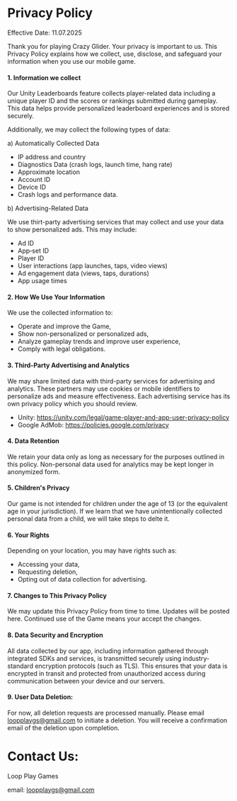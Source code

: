 # Privacy Policy
Effective Date: 11.07.2025

Thank you for playing Crazy Glider. Your privacy is important to us. This Privacy Policy explains how we collect, use, disclose, and safeguard your information when you use our mobile game.

#### 1. Information we collect
   
Our Unity Leaderboards feature collects player-related data including a unique player ID and the scores or rankings submitted during gameplay. This data helps provide personalized leaderboard experiences and is stored securely.
   
Additionally, we may collect the following types of data:

a) Automatically Collected Data
- IP address and country
- Diagnostics Data (crash logs, launch time, hang rate)
- Approximate location
- Account ID
- Device ID
- Crash logs and performance data.
  
b) Advertising-Related Data

We use thirt-party advertising services that may collect and use your data to show personalized ads. This may include:
- Ad ID
- App‑set ID
- Player ID
- User interactions (app launches, taps, video views)
- Ad engagement data (views, taps, durations)
- App usage times

#### 2. How We Use Your Information
   
We use the collected information to:
- Operate and improve the Game,
- Show non-personalized or personalized ads,
- Analyze gameplay trends and improve user experience,
- Comply with legal obligations.

#### 3. Third-Party Advertising and Analytics
   
We may share limited data with third-party services for advertising and analytics. These partners may use cookies or mobile identifiers to personalize ads and measure effectiveness.
Each advertising service has its own privacy policy which you should review.
- Unity: https://unity.com/legal/game-player-and-app-user-privacy-policy
- Google AdMob: https://policies.google.com/privacy

#### 4. Data Retention
   
We retain your data only as long as necessary for the purposes outlined in this policy. Non-personal data used for analytics may be kept longer in anonymized form.

#### 5. Children's Privacy
   
Our game is not intended for children under the age of 13 (or the equivalent age in your jurisdiction). If we learn that we have unintentionally collected personal data from a child, we will take steps to delte it.

#### 6. Your Rights
   
Depending on your location, you may have rights such as:
- Accessing your data,
- Requesting deletion,
- Opting out of data collection for advertising.

#### 7. Changes to This Privacy Policy
   
We may update this Privacy Policy from time to time. Updates will be posted here. Continued use of the Game means your accept the changes.

#### 8. Data Security and Encryption

All data collected by our app, including information gathered through integrated SDKs and services, is transmitted securely using industry-standard encryption protocols (such as TLS). This ensures that your data is encrypted in transit and protected from unauthorized access during communication between your device and our servers.

#### 9. User Data Deletion:
    
For now, all deletion requests are processed manually. Please email loopplaygs@gmail.com to initiate a deletion.
You will receive a confirmation email of the deletion upon completion.


# Contact Us:

Loop Play Games

email: loopplaygs@gmail.com

